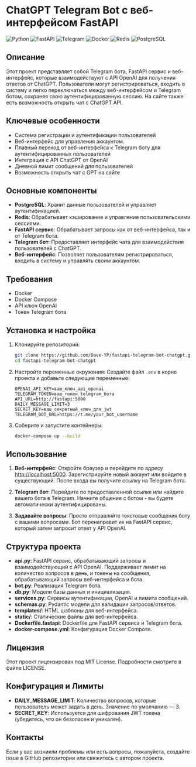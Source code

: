 # ChatGPT Telegram Bot с веб-интерфейсом FastAPI

![Python](https://img.shields.io/badge/Python-3776AB?style=for-the-badge&logo=python&logoColor=white)
![FastAPI](https://img.shields.io/badge/FastAPI-009688?style=for-the-badge&logo=fastapi&logoColor=white)
![Telegram](https://img.shields.io/badge/Telegram-2CA5E0?style=for-the-badge&logo=telegram&logoColor=white)
![Docker](https://img.shields.io/badge/Docker-2496ED?style=for-the-badge&logo=docker&logoColor=white)
![Redis](https://img.shields.io/badge/Redis-DC382D?style=for-the-badge&logo=redis&logoColor=white)
![PostgreSQL](https://img.shields.io/badge/PostgreSQL-336791?style=for-the-badge&logo=postgresql&logoColor=white)

## Описание

Этот проект представляет собой Telegram бота, FastAPI сервис и веб-интерфейс, которые взаимодействуют с API OpenAI для получения ответов от ChatGPT. Пользователи могут регистрироваться, входить в систему и легко переключаться между веб-интерфейсом и Telegram ботом, сохраняя свою аутентифицированную сессию. На сайте также есть возможность открыть чат с ChatGPT API.

## Ключевые особенности

- Система регистрации и аутентификации пользователей
- Веб-интерфейс для управления аккаунтом.
- Плавный переход от веб-интерфейса к Telegram боту для аутентифицированных пользователей
- Интеграция с API ChatGPT от OpenAI
- Дневной лимит сообщений для пользователей
- Возможность открыть чат с GPT на сайте

## Основные компоненты

- **PostgreSQL**: Хранит данные пользователей и управляет аутентификацией.
- **Redis**: Обрабатывает кэширование и управление пользовательскими сессиями.
- **FastAPI сервис**: Обрабатывает запросы как от веб-интерфейса, так и от Telegram бота.
- **Telegram бот**: Предоставляет интерфейс чата для взаимодействия пользователей с ChatGPT.
- **Веб-интерфейс**: Позволяет пользователям регистрироваться, входить в систему и управлять своим аккаунтом.

## Требования

- Docker
- Docker Compose
- API ключ OpenAI
- Токен Telegram бота

## Установка и настройка

1. Клонируйте репозиторий:

   ```bash
   git clone https://github.com/Dave-YP/fastapi-telegram-bot-chatgpt.git
   cd fastapi-telegram-bot-chatgpt
    ```

2. Настройте переменные окружения:
    Создайте файл `.env` в корне проекта и добавьте следующие переменные:

    ```env
    OPENAI_API_KEY=ваш_ключ_api_openai
    TELEGRAM_TOKEN=ваш_токен_telegram_бота
    API_URL=http://fastapi:5000
    DAILY_MESSAGE_LIMIT=3
    SECRET_KEY=ваш_секретный_ключ_для_jwt
    TELEGRAM_BOT_URL=https://t.me/your_bot_username
    ```

3. Соберите и запустите контейнеры:

    ```bash
    docker-compose up --build
    ```

## Использование

1. **Веб-интерфейс**:
    Откройте браузер и перейдите по адресу <http://localhost:5000>.
    Зарегистрируйте новый аккаунт или войдите в существующий.
    После входа вы получите ссылку на Telegram бота.

2. **Telegram бот**:
    Перейдите по предоставленной ссылке или найдите вашего бота в Telegram.
    Начните общение с ботом - вы будете автоматически аутентифицированы.

3. **Задавайте вопросы**:
    Просто отправляйте текстовые сообщения боту с вашими вопросами.
    Бот перенаправит их на FastAPI сервис, который затем запросит ответ у API OpenAI.

## Структура проекта

- **api.py**: FastAPI сервис, обрабатывающий запросы и взаимодействующий с API OpenAI. Поддерживает лимит на количество вопросов в день, и токены на сообщения, обрабатывающий запросы веб-интерфейса и бота.
- **bot.py**: Реализация Telegram бота.
- **db.py**: Модели базы данных и инициализация.
- **services.py**: Сервисы аутентификации, OpenAI и лимита сообщений.
- **schemas.py**: Pydantic модели для валидации запросов/ответов.
- **templates/**: HTML шаблоны для веб-интерфейса.
- **static/**: Статические файлы для веб-интерфейса.
- **Dockerfile.fastapi**: Dockerfile для FastAPI сервиса и Telegram бота.
- **docker-compose.yml**: Конфигурация Docker Compose.

## Лицензия

Этот проект лицензирован под MIT License. Подробности смотрите в файле LICENSE.

## Конфигурация и Лимиты

- **DAILY_MESSAGE_LIMIT**: Количество вопросов, которые пользователь может задать в день. Значение по умолчанию — 3.
- **SECRET_KEY**: Используется для шифрования JWT токена (убедитесь, что он безопасен и уникален).

## Контакты

Если у вас возникли проблемы или есть вопросы, пожалуйста, создайте issue в GitHub репозитории или свяжитесь с автором проекта.
